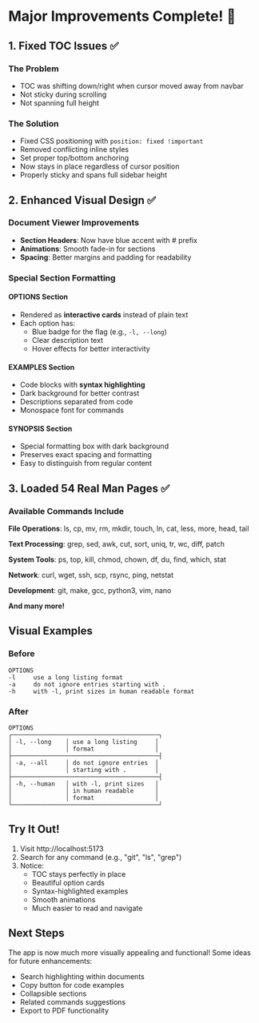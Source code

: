 # Major Improvements Complete! 🎉

## 1. Fixed TOC Issues ✅

### The Problem
- TOC was shifting down/right when cursor moved away from navbar
- Not sticky during scrolling
- Not spanning full height

### The Solution
- Fixed CSS positioning with `position: fixed !important`
- Removed conflicting inline styles
- Set proper top/bottom anchoring
- Now stays in place regardless of cursor position
- Properly sticky and spans full sidebar height

## 2. Enhanced Visual Design ✅

### Document Viewer Improvements
- **Section Headers**: Now have blue accent with # prefix
- **Animations**: Smooth fade-in for sections
- **Spacing**: Better margins and padding for readability

### Special Section Formatting

#### OPTIONS Section
- Rendered as **interactive cards** instead of plain text
- Each option has:
  - Blue badge for the flag (e.g., `-l, --long`)
  - Clear description text
  - Hover effects for better interactivity

#### EXAMPLES Section
- Code blocks with **syntax highlighting**
- Dark background for better contrast
- Descriptions separated from code
- Monospace font for commands

#### SYNOPSIS Section
- Special formatting box with dark background
- Preserves exact spacing and formatting
- Easy to distinguish from regular content

## 3. Loaded 54 Real Man Pages ✅

### Available Commands Include

**File Operations**: ls, cp, mv, rm, mkdir, touch, ln, cat, less, more, head, tail

**Text Processing**: grep, sed, awk, cut, sort, uniq, tr, wc, diff, patch

**System Tools**: ps, top, kill, chmod, chown, df, du, find, which, stat

**Network**: curl, wget, ssh, scp, rsync, ping, netstat

**Development**: git, make, gcc, python3, vim, nano

**And many more!**

## Visual Examples

### Before
```
OPTIONS
-l     use a long listing format
-a     do not ignore entries starting with .
-h     with -l, print sizes in human readable format
```

### After
```
OPTIONS
┌─────────────────────────────────────────┐
│ -l, --long    │ use a long listing     │
│               │ format                 │
├─────────────────────────────────────────┤
│ -a, --all     │ do not ignore entries  │
│               │ starting with .        │
├─────────────────────────────────────────┤
│ -h, --human   │ with -l, print sizes   │
│               │ in human readable      │
│               │ format                 │
└─────────────────────────────────────────┘
```

## Try It Out!

1. Visit http://localhost:5173
2. Search for any command (e.g., "git", "ls", "grep")
3. Notice:
   - TOC stays perfectly in place
   - Beautiful option cards
   - Syntax-highlighted examples
   - Smooth animations
   - Much easier to read and navigate

## Next Steps

The app is now much more visually appealing and functional! Some ideas for future enhancements:
- Search highlighting within documents
- Copy button for code examples
- Collapsible sections
- Related commands suggestions
- Export to PDF functionality